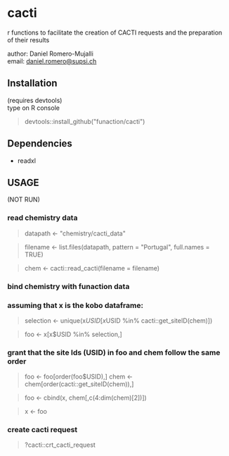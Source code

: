 # cacti
r functions to facilitate the creation of CACTI requests and the preparation of their results

author: Daniel Romero-Mujalli<br>
email:  daniel.romero@supsi.ch

## Installation
(requires devtools)<br>
type on R console
> devtools::install_github("funaction/cacti")

## Dependencies
- readxl

## USAGE
(NOT RUN)
### read chemistry data

>datapath <- "chemistry/cacti_data"

>filename <- list.files(datapath, pattern = "Portugal", full.names = TRUE)

>chem <- cacti::read_cacti(filename = filename)

### bind chemistry with funaction data<br>
### assuming that x is the kobo dataframe:
>selection <- unique(x$USID[x$USID %in% cacti::get_siteID(chem)])

>foo <- x[x$USID %in% selection,]

### grant that the site Ids (USID) in foo and chem follow the same order
>foo  <- foo[order(foo$USID),]
>chem <- chem[order(cacti::get_siteID(chem)),]

>foo <- cbind(x, chem[,c(4:dim(chem)[2])])

>x <- foo

### create cacti request
>?cacti::crt_cacti_request
